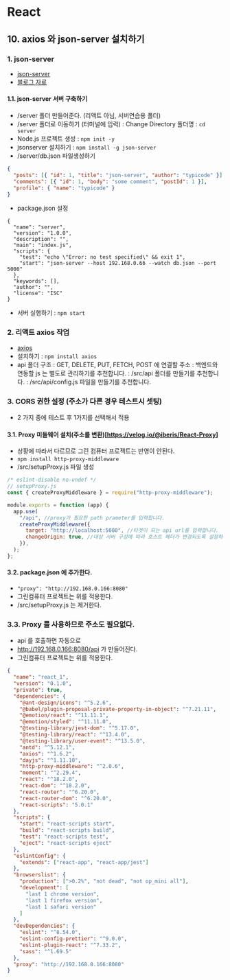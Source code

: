 # React

## 10. axios 와 json-server 설치하기

### 1. json-server

- [json-server](https://www.npmjs.com/package/json-server)
- [블로그 자료](https://poiemaweb.com/json-server)

#### 1.1. json-server 서버 구축하기

- /server 폴더 만들어준다. (리액트 아님, 서버연습용 폴더)
- /server 폴더로 이동하기 (터미널에 입력)
  : Change Directory 폴더명
  : `cd server`
- Node.js 프로젝트 생성
  : `npm init -y`
- jsonserver 설치하기
  : `npm install -g json-server`
- /server/db.json 파일생성하기

```json
{
  "posts": [{ "id": 1, "title": "json-server", "author": "typicode" }],
  "comments": [{ "id": 1, "body": "some comment", "postId": 1 }],
  "profile": { "name": "typicode" }
}
```

- package.json 설정

```josn
{
  "name": "server",
  "version": "1.0.0",
  "description": "",
  "main": "index.js",
  "scripts": {
    "test": "echo \"Error: no test specified\" && exit 1",
    "start": "json-server --host 192.168.0.66 --watch db.json --port 5000"
  },
  "keywords": [],
  "author": "",
  "license": "ISC"
}

```

- 서버 실행하기
  : `npm start`

### 2. 리액트 axios 작업

- [axios](https://axios-http.com/kr/docs/intro)
- 설치하기
  : `npm install axios`
- api 폴더 구조
  : GET, DELETE, PUT, FETCH, POST 에 연결할 주소
  : 백엔드와 연동할 js 는 별도로 관리하기를 추천합니다.
  : /src/api 폴더를 만들기를 추천합니다.
  : /src/api/config.js 파일을 만들기를 추천합니다.

### 3. CORS 권한 설정 (주소가 다른 경우 테스트시 셋팅)

- 2 가지 중에 테스트 후 1가지를 선택해서 적용

#### 3.1. Proxy 미들웨어 설치(주소를 변환)[https://velog.io/@iberis/React-Proxy]

- 상황에 따라서 다르므로 그린 컴퓨터 프로젝트는 반영이 안된다.
- `npm install http-proxy-middleware`
- /src/setupProxy.js 파일 생성

```js
/* eslint-disable no-undef */
// setupProxy.js
const { createProxyMiddleware } = require("http-proxy-middleware");

module.exports = function (app) {
  app.use(
    "/api", //proxy가 필요한 path prameter를 입력합니다.
    createProxyMiddleware({
      target: "http://localhost:5000", //타겟이 되는 api url를 입력합니다.
      changeOrigin: true, //대상 서버 구성에 따라 호스트 헤더가 변경되도록 설정하는 부분입니다.
    }),
  );
};
```

#### 3.2. package.json 에 추가한다.

- `"proxy": "http://192.168.0.166:8080"`
- 그린컴퓨터 프로젝트는 위를 적용한다.
- /src/setupProxy.js 는 제거한다.

### 3.3. Proxy 를 사용하므로 주소도 필요없다.

- api 를 호출하면 자동으로
- http://192.168.0.166:8080/api 가 만들어진다.
- 그린컴퓨터 프로젝트는 위를 적용한다.

```json
{
  "name": "react_1",
  "version": "0.1.0",
  "private": true,
  "dependencies": {
    "@ant-design/icons": "^5.2.6",
    "@babel/plugin-proposal-private-property-in-object": "^7.21.11",
    "@emotion/react": "^11.11.1",
    "@emotion/styled": "^11.11.0",
    "@testing-library/jest-dom": "^5.17.0",
    "@testing-library/react": "^13.4.0",
    "@testing-library/user-event": "^13.5.0",
    "antd": "^5.12.1",
    "axios": "^1.6.2",
    "dayjs": "^1.11.10",
    "http-proxy-middleware": "^2.0.6",
    "moment": "^2.29.4",
    "react": "^18.2.0",
    "react-dom": "^18.2.0",
    "react-router": "^6.20.0",
    "react-router-dom": "^6.20.0",
    "react-scripts": "5.0.1"
  },
  "scripts": {
    "start": "react-scripts start",
    "build": "react-scripts build",
    "test": "react-scripts test",
    "eject": "react-scripts eject"
  },
  "eslintConfig": {
    "extends": ["react-app", "react-app/jest"]
  },
  "browserslist": {
    "production": [">0.2%", "not dead", "not op_mini all"],
    "development": [
      "last 1 chrome version",
      "last 1 firefox version",
      "last 1 safari version"
    ]
  },
  "devDependencies": {
    "eslint": "^8.54.0",
    "eslint-config-prettier": "^9.0.0",
    "eslint-plugin-react": "^7.33.2",
    "sass": "^1.69.5"
  },
  "proxy": "http://192.168.0.166:8080"
}
```
